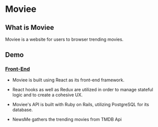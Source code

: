 # Moviee

## What is Moviee

Moviee is a website for users to browser trending movies.

## Demo

### [Front-End](https://github.com/ChenyunZhang/movie_assessment_front)

- Moviee is built using React as its front-end framework.

- React hooks as well as Redux are utilized in order to manage stateful logic and to create a cohesive UX.

- Moviee's API is built with Ruby on Rails, utilizing PostgreSQL for its database.

- NewsMe gathers the trending movies from TMDB Api
